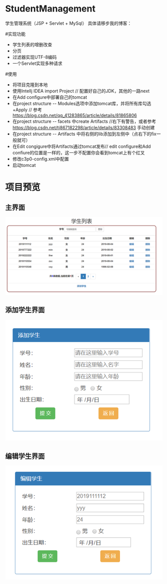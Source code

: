 # StudentManagement
学生管理系统（JSP + Servlet + MySql）
具体请移步我的博客：

#实现功能
- 学生列表的增删改查
- 分页
- 过滤器实现UTF-8编码
- 一个Servlet实现多种请求

#使用
- 将项目克隆到本地
- 使用Intellj IDEA import Project // 配置好自己的JDK，其他的一路next
- 在Add configure中部署自己的tomcat
- 在project structure -- Modules选项中添加tomcat库，并将所有库勾选+Apply // 参考 https://blog.csdn.net/qq_41283865/article/details/81865806
- 在project structure -- facets 中create Artifacts //右下有警告，或者参考 https://blog.csdn.net/tj867182298/article/details/83308483 手动创建
- 在project structure -- Artifacts 中将右侧的lib添加到左侧中（点右下的fix一般就可）
- 在Edit congigure中将Artifacts通过tomcat发布// edit configure和Add confiure的位置是一样的，这一步不配置你会看到tomcat上有个红叉
- 修改c3p0-config.xml中配置
- 启动tomcat

# 项目预览
## 主界面
![主界面](https://github.com/MemoForward/StudentManagement/blob/master/StudentManagement/%E5%AD%A6%E7%94%9F%E7%AE%A1%E7%90%86%E7%B3%BB%E7%BB%9Fimg/%E4%B8%BB%E7%95%8C%E9%9D%A2.png)

## 添加学生界面
![添加学生](https://github.com/MemoForward/StudentManagement/blob/master/StudentManagement/%E5%AD%A6%E7%94%9F%E7%AE%A1%E7%90%86%E7%B3%BB%E7%BB%9Fimg/%E6%9F%A5%E8%AF%A2%E5%AD%A6%E7%94%9F.png)

## 编辑学生界面
![编辑学生](https://github.com/MemoForward/StudentManagement/blob/master/StudentManagement/%E5%AD%A6%E7%94%9F%E7%AE%A1%E7%90%86%E7%B3%BB%E7%BB%9Fimg/%E7%BC%96%E8%BE%91%E5%AD%A6%E7%94%9F.png)
